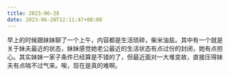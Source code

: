 ```yaml
---
title: 2023-06-28
date: 2023-06-28T12:11:47+08:00
---
```


早上的时候跟妹妹聊了一个上午，内容都是生活琐碎，柴米油盐。其中有一个就是关于妹夫最近的状态，妹妹感觉她老公最近的生活状态有点过份的封闭，她有点担心。其实妹妹一家子条件已经算是不错的了，但最近面对一大堆变故，直接压得妹夫有点喘不过气来。唉，现在是真的难啊。